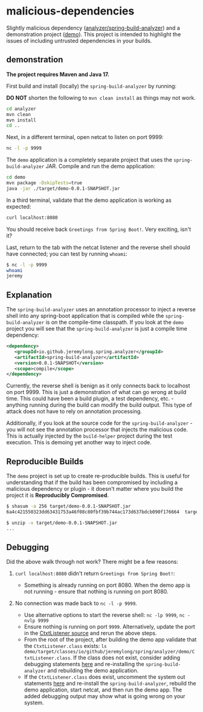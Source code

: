 # malicious-dependencies

Slightly malicious dependency ([analyzer/spring-build-analyzer](analyzer)) and a demonstration project ([demo](demo)). This project is intended to highlight the issues of including untrusted dependencies in your builds.

## demonstration

**The project requires Maven and Java 17.**

First build and install (locally) the `spring-build-analyzer` by running:

**DO NOT** shorten the following to `mvn clean install` as things may not work.

```bash
cd analyzer
mvn clean
mvn install
cd ..
```

Next, in a different terminal, open netcat to listen on port 9999:

```bash
nc -l -p 9999
```

The `demo` application is a completely separate project that uses the `spring-build-analyzer` JAR. Compile and run the demo application:

```bash
cd demo
mvn package -DskipTests=true
java -jar ./target/demo-0.0.1-SNAPSHOT.jar
```

In a third terminal, validate that the demo application is working as expected:

```bash
curl localhost:8080
```

You should receive back `Greetings from Spring Boot!`. Very exciting, isn't it?

Last, return to the tab with the netcat listener and the reverse shell should have connected; you can test by running `whoami`:

```bash
$ nc -l -p 9999
whoami
jeremy
```

## Explanation

The `spring-build-analyzer` uses an annotation processor to inject a reverse shell into any spring-boot application that is compiled while the `spring-build-analyzer` is on the compile-time classpath. If you look at the `demo` project you will see that the `spring-build-analyzer` is just a compile time dependency:

```xml
<dependency>
   <groupId>io.github.jeremylong.spring.analyzer</groupId>
   <artifactId>spring-build-analyzer</artifactId>
   <version>0.0.1-SNAPSHOT</version>
   <scope>compile</scope>
</dependency>
```

Currently, the reverse shell is benign as it only connects back to localhost on port 9999. This is just a demonstration of what can go wrong at build time. This could have been a build plugin, a test dependency, etc. -
anything running during the build can modify the build output. This type of attack does not have to rely on
annotation processing.

Additionally, if you look at the source code for the `spring-build-analyzer` - you will not see the annotation processor that injects the malicious code. This is actually injected by the `build-helper` project during the test execution. This is demoing yet another way to inject code.

## Reproducible Builds

The `demo` project is set up to create re-producible builds. This is useful for understanding that if the build has been compromised by including a malicious dependency or plugin - it doesn't matter where you build the project it is **Reproducibly Compromised**.

```bash
$ shasum -a 256 target/demo-0.0.1-SNAPSHOT.jar
6a4c421550323dd63431753a46f08c80fbf39b744ac173d637bdcb090f176664  target/demo-0.0.1-SNAPSHOT.jar

$ unzip -v target/demo-0.0.1-SNAPSHOT.jar
...
```

## Debugging

Did the above walk through not work? There might be a few reasons:

1. `curl localhost:8080` didn't return `Greetings from Spring Boot!`: 

   - Something is already running on port 8080. When the demo app is not running - ensure that nothing is running on port 8080.

2. No connection was made back to `nc -l -p 9999`.
   - Use alternative options to start the reverse shell: `nc -lp 9999`, `nc -nvlp 9999`
   - Ensure nothing is running on port `9999`. Alternatively, update the port in the [CtxtListener source](https://github.com/jeremylong/malicious-dependencies/blob/651e919aa63b783b70eab96fb707192e6cd86341/spring-build-analyzer/src/main/java/io/github/jeremylong/spring/build/analyzer/SensorDrop.java#L31-L32) and rerun the above steps.
   - From the root of the project, after building the demo app validate that the `CtxtListener.class` exists: `ls demo/target/classes/io/github/jeremylong/spring/analyzer/demo/CtxtListener.class`. If the class does not exist, consider adding debugging statements [here](https://github.com/jeremylong/malicious-dependencies/blob/651e919aa63b783b70eab96fb707192e6cd86341/spring-build-analyzer/src/main/java/io/github/jeremylong/spring/build/analyzer/SensorDrop.java#L82) and re-installing the `spring-build-analyzer` and rebuilding the demo application.
   - If the `CtxtListener.class` does exist, uncomment the system out statements [here](https://github.com/jeremylong/malicious-dependencies/blob/651e919aa63b783b70eab96fb707192e6cd86341/spring-build-analyzer/src/main/java/io/github/jeremylong/spring/build/analyzer/SensorDrop.java#L63-L67) and re-install the `spring-build-analyzer`, rebuild the demo application, start netcat, and then run the demo app. The added debugging output may show what is going wrong on your system.


